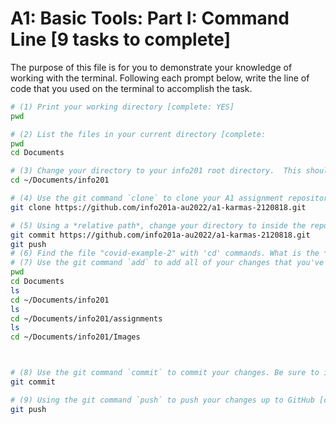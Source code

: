 # A1: Basic Tools: Part I: Command Line [9 tasks to complete]

The purpose of this file is for you to demonstrate your knowledge of working with the terminal. Following each prompt below, write the line of code that you used on the terminal to accomplish the task.

```bash
# (1) Print your working directory [complete: YES]
pwd

# (2) List the files in your current directory [complete:  
pwd
cd Documents

# (3) Change your directory to your info201 root directory.  This should be `~/Documents/info201`. [complete:  ]
cd ~/Documents/info201

# (4) Use the git command `clone` to clone your A1 assignment repository from GitHub to your `assignments` directory [complete:  ]
git clone https://github.com/info201a-au2022/a1-karmas-2120818.git

# (5) Using a *relative path*, change your directory to inside the repository you just cloned [complete:  ]
git commit https://github.com/info201a-au2022/a1-karmas-2120818.git
git push
# (6) Find the file "covid-example-2" with 'cd' commands. What is the *absolute path* to this file? [complete: {}
# (7) Use the git command `add` to add all of your changes that you've made to this and other files (if any) [complete:  ]
pwd
cd Documents
ls
cd ~/Documents/info201
ls
cd ~/Documents/info201/assignments
ls
cd ~/Documents/info201/Images



# (8) Use the git command `commit` to commit your changes. Be sure to include a *descriptive message* [complete:  ]
git commit

# (9) Using the git command `push` to push your changes up to GitHub [complete: ]
git push
```
